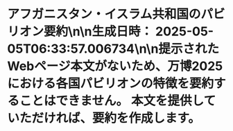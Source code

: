 # アフガニスタン・イスラム共和国のパビリオン要約\n\n**生成日時：** 2025-05-05T06:33:57.006734\n\n提示されたWebページ本文がないため、万博2025における各国パビリオンの特徴を要約することはできません。  本文を提供していただければ、要約を作成します。